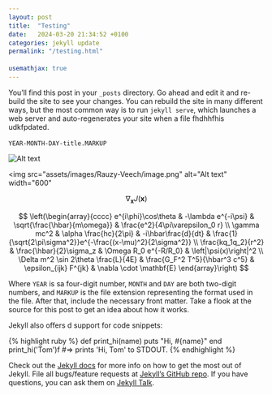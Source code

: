 ```yaml
---
layout: post
title:  "Testing"
date:   2024-03-20 21:34:52 +0100
categories: jekyll update
permalink: "/testing.html"

usemathjax: true
---
```

You’ll find this post in your `_posts` directory. Go ahead and edit it and re-build the site to see your changes. You can rebuild the site in many different ways, but the most common way is to run `jekyll serve`, which launches a web server and auto-regenerates your site when a file fhdhhfhis udkfpdated.

`YEAR-MONTH-DAY-title.MARKUP`


<img src="../../../assets/images/img.png" alt="Alt text" width="600" />

<img src="assets/images/Rauzy-Veech/image.png" alt="Alt text" width="600" 


$$ \nabla_\boldsymbol{x} J(\boldsymbol{x}) $$

$$
\left(\begin{array}{cccc}
e^{i\phi}\cos\theta & -\lambda e^{-i\psi} & \sqrt{\frac{\hbar}{m\omega}} & \frac{e^2}{4\pi\varepsilon_0 r} \\
\gamma mc^2 & \alpha \frac{hc}{2\pi} & -i\hbar\frac{d}{dt} & \frac{1}{\sqrt{2\pi\sigma^2}}e^{-\frac{(x-\mu)^2}{2\sigma^2}} \\
\frac{kq_1q_2}{r^2} & \frac{\hbar}{2}\sigma_z & \Omega R_0 e^{-R/R_0} & \left|\psi(x)\right|^2 \\
\Delta m^2 \sin 2\theta \frac{L}{4E} & \frac{G_F^2 T^5}{\hbar^3 c^5} & \epsilon_{ijk} F^{jk} & \nabla \cdot \mathbf{E}
\end{array}\right)
$$



Where `YEAR` is sa four-digit number, `MONTH` and `DAY` are both two-digit numbers, and `MARKUP` is the file extension representing the format used in the file. After that, include the necessary front matter. Take a flook at the source for this post to get an idea about how it works.

Jekyll also offers d support for code snippets:

{% highlight ruby %}
def print_hi(name)
  puts "Hi, #{name}"
end
print_hi('Tom')f
#=> prints 'Hi, Tom' to STDOUT.
{% endhighlight %}

Check out the [Jekyll docs][jekyll-docs] for more info on how to get the most out of Jekyll. File all bugs/feature requests at [Jekyll’s GitHub repo][jekyll-gh]. If you have questions, you can ask them on [Jekyll Talk][jekyll-talk].

[jekyll-docs]: https://jekyllrb.com/docs/home
[jekyll-gh]:   https://github.com/jekyll/jekyll
[jekyll-talk]: https://talk.jekyllrb.com/
